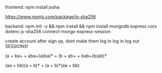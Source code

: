 frontend: 
npm install jssha

https://www.npmjs.com/package/js-sha256

backend: npm init -y && npm install && npm install mongodb express cors dotenv js-sha256 connect-mongo express-session



create account
    after sign up, dont make them log in
log in
log out
SESSIONS!



(a + ba+ + aba+)a(ba)* + (b + ab+ + bab+)b(ab)*

(aa + bb)(a + b)* + (a + b)*(aa + bb)



